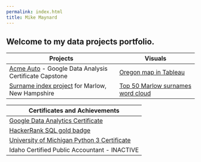 ```yaml
---
permalink: index.html
title: Mike Maynard
---
```

## Welcome to my data projects portfolio.

| Projects   | Visuals   |
| ------------ | ------------ |
| [Acme Auto](capstone/)  - Google Data Analysis Certificate Capstone | [Oregon map in Tableau](capstone/visuals/buy.html) |
| [Surname index project](marlow/) for Marlow, New Hampshire |  [Top 50 Marlow surnames word cloud](marlow/cloud.html) |

| Certificates and Achievements |
| ----------------------------- |
| [Google Data Analytics Certificate](https://www.credly.com/badges/fc64989a-b236-4389-9d6d-41e56e872d85/linked_in) |
| [HackerRank SQL gold badge](https://www.hackerrank.com/mayste?badge=sql&hr_r=1) |
| [University of Michigan Python 3 Certificate](https://www.coursera.org/account/accomplishments/specialization/certificate/RVVJT2SFKRUG) |
| Idaho Certified Public Accountant - INACTIVE |
